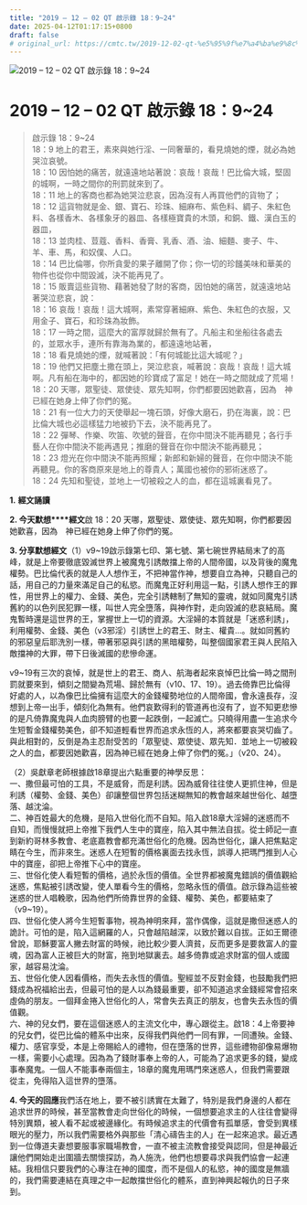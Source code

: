 ```yaml
---
title: "2019 – 12 – 02 QT 啟示錄 18：9~24"
date: 2025-04-12T01:17:15+0800
draft: false
# original_url: https://cmtc.tw/2019-12-02-qt-%e5%95%9f%e7%a4%ba%e9%8c%84-18%ef%bc%9a924
---
```


![2019 – 12 – 02 QT 啟示錄 18：9~24](/images/qt.jpg   "2019 – 12 – 02 QT 啟示錄 18：9~24")

# 2019 – 12 – 02 QT 啟示錄 18：9~24

> 啟示錄 18：9~24  
> 18：9 地上的君王，素來與她行淫、一同奢華的，看見燒她的煙，就必為她哭泣哀號。  
> 18：10 因怕她的痛苦，就遠遠地站著說：哀哉！哀哉！巴比倫大城，堅固的城啊，一時之間你的刑罰就來到了。  
> 18：11 地上的客商也都為她哭泣悲哀，因為沒有人再買他們的貨物了；  
> 18：12 這貨物就是金、銀、寶石、珍珠、細麻布、紫色料、綢子、朱紅色料、各樣香木、各樣象牙的器皿、各樣極寶貴的木頭，和銅、鐵、漢白玉的器皿，  
> 18：13 並肉桂、荳蔻、香料、香膏、乳香、酒、油、細麵、麥子、牛、羊、車、馬，和奴僕、人口。  
> 18：14 巴比倫哪，你所貪愛的果子離開了你；你一切的珍饈美味和華美的物件也從你中間毀滅，決不能再見了。  
> 18：15 販賣這些貨物、藉著她發了財的客商，因怕她的痛苦，就遠遠地站著哭泣悲哀，說：  
> 18：16 哀哉！哀哉！這大城啊，素常穿著細麻、紫色、朱紅色的衣服，又用金子、寶石，和珍珠為妝飾。  
> 18：17 一時之間，這麼大的富厚就歸於無有了。凡船主和坐船往各處去的，並眾水手，連所有靠海為業的，都遠遠地站著，  
> 18：18 看見燒她的煙，就喊著說：「有何城能比這大城呢？」  
> 18：19 他們又把塵土撒在頭上，哭泣悲哀，喊著說：哀哉！哀哉！這大城啊。凡有船在海中的，都因她的珍寶成了富足！她在一時之間就成了荒場！  
> 18：20 天哪，眾聖徒、眾使徒、眾先知啊，你們都要因她歡喜，因為　神已經在她身上伸了你們的冤。  
> 18：21 有一位大力的天使舉起一塊石頭，好像大磨石，扔在海裏，說：巴比倫大城也必這樣猛力地被扔下去，決不能再見了。  
> 18：22 彈琴、作樂、吹笛、吹號的聲音，在你中間決不能再聽見；各行手藝人在你中間決不能再遇見；推磨的聲音在你中間決不能再聽見；  
> 18：23 燈光在你中間決不能再照耀；新郎和新婦的聲音，在你中間決不能再聽見。你的客商原來是地上的尊貴人；萬國也被你的邪術迷惑了。  
> 18：24 先知和聖徒，並地上一切被殺之人的血，都在這城裏看見了。

**1.** **經文誦讀**

**2. 今天默想****經文**啟 18：20 天哪，眾聖徒、眾使徒、眾先知啊，你們都要因她歡喜，因為　神已經在她身上伸了你們的冤。

**3. 分享默想經文**（1）v9~19啟示錄第七印、第七號、第七碗世界結局末了的高峰，就是上帝要徹底毀滅世界上被魔鬼引誘敵擋上帝的人間帝國，以及背後的魔鬼權勢。巴比倫代表的就是人人想作王，不把神當作神，想要自立為神，只聽自己的話，用自己的力量來滿足自己的私慾。而魔鬼正好利用這一點，引誘人想作王的罪性，用世界上的權力、金錢、美色，完全引誘轄制了無知的靈魂，就如同魔鬼引誘舊約的以色列民犯罪一樣，叫世人完全墮落，與神作對，走向毀滅的悲哀結局。魔鬼暫時還是這世界的王，掌握世上一切的資源。大淫婦的本質就是「迷惑利誘」，利用權勢、金錢、美色（v3邪淫）引誘世上的君王、財主、權貴…。就如同舊約的邪惡皇后耶洗別一樣，帶著邪惡與引誘的黑暗權勢，叫整個國家君王與人民陷入敵擋神的大罪，帶下日後滅國的悲慘命運。

v9~19有三次的哀悼，就是世上的君王、商人、航海者起來哀悼巴比倫一時之間刑罰就要來到，傾刻之間變為荒場、歸於無有（v10、17、19）。過去倚靠巴比倫得好處的人，以為像巴比倫擁有這麼大的金錢權勢地位的人間帝國，會永遠長存，沒想到上帝一出手，傾刻化為無有。他們哀歎得利的管道再也沒有了，豈不知更悲慘的是凡倚靠魔鬼與人血肉膀臂的也要一起跌倒，一起滅亡。只曉得用盡一生追求今生短暫金錢權勢美色，卻不知道輕看世界而追求永恆的人，將來都要哀哭切齒了。與此相對的，反倒是為主忍耐受苦的「眾聖徒、眾使徒、眾先知．並地上一切被殺之人的血，都要因她歡喜，因為神已經在她身上伸了你們的冤。」（v20、24）。

（2）吳獻章老師根據啟18章提出六點重要的神學反思：  
一、撒但最可怕的工具，不是威脅，而是利誘。因為威脅往往使人更抓住神，但是利誘（權勢、金錢、美色）卻讓整個世界包括迷糊無知的教會越來越世俗化、越墮落、越沈淪。  
二、神百姓最大的危機，是陷入世俗化而不自知。陷入啟18章大淫婦的迷惑而不自知，而慢慢就把上帝推下我們人生中的寶座，陷入其中無法自拔。從士師記一直到新約哥林多教會、老底嘉教會都充滿世俗化的危機。因為世俗化，讓人把焦點定睛在今生，而非來生。迷惑人在短暫的價格裏面去找永恆，誤導人把瑪門推到人心中的寶座，卻把上帝推下心中的寶座。  
三、世俗化使人看短暫的價格，過於永恆的價值。全世界都被魔鬼錯誤的價值觀給迷惑，焦點被引誘改變，使人單看今生的價格，忽略永恆的價值。啟示錄為這些被迷惑的世人唱輓歌，因為他們所倚靠世界的金錢、權勢、美色，都要結束了（v9~19）。  
四、世俗化使人將今生短暫事物，視為神明來拜，當作偶像，這就是撒但迷惑人的詭計。可怕的是，陷入這網羅的人，只會越陷越深，以致於難以自拔。正如王爾德曾說，耶穌要富人撇去財富的時候，祂比較少要人濟貧，反而更多是要救富人的靈魂，因為富人正被巨大的財富，拖到地獄裏去。越多倚靠或追求財富的個人或國家，越容易沈淪。  
五、世俗化使人因看價格，而失去永恆的價值。聖經並不反對金錢，也鼓勵我們把錢成為祝福給出去，但最可怕的是人以為錢最重要，卻不知道追求金錢經常會招來虛偽的朋友。一個拜金捲入世俗化的人，常會失去真正的朋友，也會失去永恆的價值觀。  
六、神的兒女們，要在這個迷惑人的主流文化中，專心跟從主。啟18：4上帝要神的兒女們，從巴比倫的體系中出來，反得我們與他們一同有罪，一同遭殃。金錢、權力、感官享受，本是上帝賜給人的禮物，但在墮落的世界，這些禮物卻像易爆物一樣，需要小心處理。因為為了錢財事奉上帝的人，可能為了追求更多的錢，變成事奉魔鬼。一個人不能事奉兩個主，18章的魔鬼用瑪門來迷惑人，但我們需要跟從主，免得陷入這世界的墮落。

**4. 今天的回應**我們活在地上，要不被引誘實在太難了，特別是我們身邊的人都在追求世界的時候，甚至當教會走向世俗化的時候，一個想要追求主的人往往會變得特別異類，被人看不起或被邊緣化。有時候追求主的代價會有孤單感，會受到異樣眼光的壓力，所以我們需要格外與那些「清心禱告主的人」在一起來追求。最近遇到一位傳道夫妻想要服事家職場教會，一直不被主流教會接受與認同，但是神最近讓他們開始走出圍牆去關懷探訪，為人施洗，他們也想要尋求與我們協會一起連結。我相信只要我們的心專注在神的國度，而不是個人的私慾，神的國度是無牆的，我們需要連結在真理之中一起敵擋世俗化的體系，直到神興起報仇的日子來到。